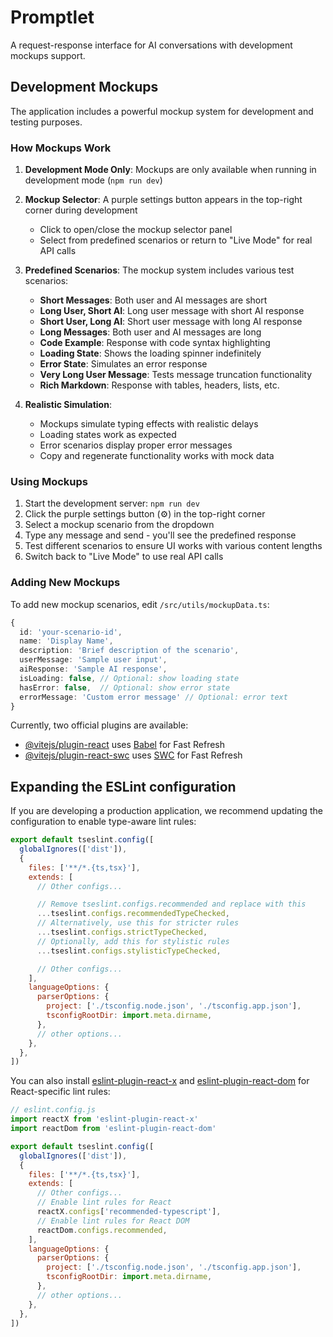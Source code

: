 # Promptlet

A request-response interface for AI conversations with development mockups support.

## Development Mockups

The application includes a powerful mockup system for development and testing purposes.

### How Mockups Work

1. **Development Mode Only**: Mockups are only available when running in development mode (`npm run dev`)

2. **Mockup Selector**: A purple settings button appears in the top-right corner during development
   - Click to open/close the mockup selector panel
   - Select from predefined scenarios or return to "Live Mode" for real API calls

3. **Predefined Scenarios**: The mockup system includes various test scenarios:
   - **Short Messages**: Both user and AI messages are short
   - **Long User, Short AI**: Long user message with short AI response  
   - **Short User, Long AI**: Short user message with long AI response
   - **Long Messages**: Both user and AI messages are long
   - **Code Example**: Response with code syntax highlighting
   - **Loading State**: Shows the loading spinner indefinitely
   - **Error State**: Simulates an error response
   - **Very Long User Message**: Tests message truncation functionality
   - **Rich Markdown**: Response with tables, headers, lists, etc.

4. **Realistic Simulation**: 
   - Mockups simulate typing effects with realistic delays
   - Loading states work as expected
   - Error scenarios display proper error messages
   - Copy and regenerate functionality works with mock data

### Using Mockups

1. Start the development server: `npm run dev`
2. Click the purple settings button (⚙️) in the top-right corner
3. Select a mockup scenario from the dropdown
4. Type any message and send - you'll see the predefined response
5. Test different scenarios to ensure UI works with various content lengths
6. Switch back to "Live Mode" to use real API calls

### Adding New Mockups

To add new mockup scenarios, edit `/src/utils/mockupData.ts`:

```typescript
{
  id: 'your-scenario-id',
  name: 'Display Name',
  description: 'Brief description of the scenario',
  userMessage: 'Sample user input',
  aiResponse: 'Sample AI response',
  isLoading: false, // Optional: show loading state
  hasError: false,  // Optional: show error state
  errorMessage: 'Custom error message' // Optional: error text
}
```

Currently, two official plugins are available:

- [@vitejs/plugin-react](https://github.com/vitejs/vite-plugin-react/blob/main/packages/plugin-react) uses [Babel](https://babeljs.io/) for Fast Refresh
- [@vitejs/plugin-react-swc](https://github.com/vitejs/vite-plugin-react/blob/main/packages/plugin-react-swc) uses [SWC](https://swc.rs/) for Fast Refresh

## Expanding the ESLint configuration

If you are developing a production application, we recommend updating the configuration to enable type-aware lint rules:

```js
export default tseslint.config([
  globalIgnores(['dist']),
  {
    files: ['**/*.{ts,tsx}'],
    extends: [
      // Other configs...

      // Remove tseslint.configs.recommended and replace with this
      ...tseslint.configs.recommendedTypeChecked,
      // Alternatively, use this for stricter rules
      ...tseslint.configs.strictTypeChecked,
      // Optionally, add this for stylistic rules
      ...tseslint.configs.stylisticTypeChecked,

      // Other configs...
    ],
    languageOptions: {
      parserOptions: {
        project: ['./tsconfig.node.json', './tsconfig.app.json'],
        tsconfigRootDir: import.meta.dirname,
      },
      // other options...
    },
  },
])
```

You can also install [eslint-plugin-react-x](https://github.com/Rel1cx/eslint-react/tree/main/packages/plugins/eslint-plugin-react-x) and [eslint-plugin-react-dom](https://github.com/Rel1cx/eslint-react/tree/main/packages/plugins/eslint-plugin-react-dom) for React-specific lint rules:

```js
// eslint.config.js
import reactX from 'eslint-plugin-react-x'
import reactDom from 'eslint-plugin-react-dom'

export default tseslint.config([
  globalIgnores(['dist']),
  {
    files: ['**/*.{ts,tsx}'],
    extends: [
      // Other configs...
      // Enable lint rules for React
      reactX.configs['recommended-typescript'],
      // Enable lint rules for React DOM
      reactDom.configs.recommended,
    ],
    languageOptions: {
      parserOptions: {
        project: ['./tsconfig.node.json', './tsconfig.app.json'],
        tsconfigRootDir: import.meta.dirname,
      },
      // other options...
    },
  },
])
```
